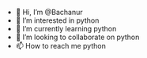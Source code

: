 - 👋 Hi, I’m @Bachanur
- 👀 I’m interested in python
- 🌱 I’m currently learning python
- 💞️ I’m looking to collaborate on python
- 📫 How to reach me python

<!---
Bachanur/Bachanur is a ✨ special ✨ repository because its `README.md` (this file) appears on your GitHub profile.
You can click the Preview link to take a look at your changes.
--->
